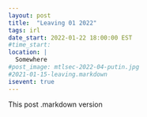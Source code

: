 ```yaml
---
layout: post
title:  "Leaving 01 2022"
tags: irl
date_start: 2022-01-22 18:00:00 EST
#time_start:
location: |
  Somewhere
#post_image: mtlsec-2022-04-putin.jpg
#2021-01-15-leaving.markdown
isevent: true
---
```

This post
.markdown version